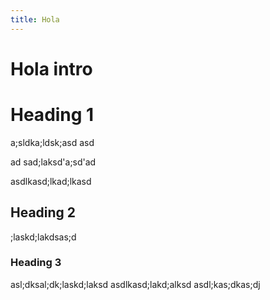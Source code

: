 ```yaml
---
title: Hola
---
```


# Hola intro

# Heading 1

a;sldka;ldsk;asd
asd

ad
sad;laksd'a;sd'ad

asdlkasd;lkad;lkasd

## Heading 2

;laskd;lakdsas;d

### Heading 3

asl;dksal;dk;laskd;laksd
asdlkasd;lakd;alksd
asdl;kas;dkas;dj
